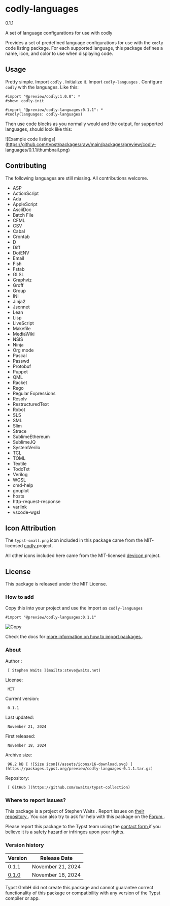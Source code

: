 #  codly-languages

0.1.1

A set of language configurations for use with codly

Provides a set of predefined language configurations for use with the ` codly
` code listing package. For each supported language, this package defines a
name, icon, and color to use when displaying code.

##  Usage

Pretty simple. Import ` codly ` . Initialize it. Import ` codly-languages ` .
Configure ` codly ` with the languages. Like this:

    
    
    #import "@preview/codly:1.0.0": *
    #show: codly-init
    
    #import "@preview/codly-languages:0.1.1": *
    #codly(languages: codly-languages)
    

Then use code blocks as you normally would and the output, for supported
languages, should look like this:

![Example code
listings](https://github.com/typst/packages/raw/main/packages/preview/codly-
languages/0.1.1/thumbnail.png)

##  Contributing

The following languages are still missing. All contributions welcome.

  * ASP 
  * ActionScript 
  * Ada 
  * AppleScript 
  * AsciiDoc 
  * Batch File 
  * CFML 
  * CSV 
  * Cabal 
  * Crontab 
  * D 
  * Diff 
  * DotENV 
  * Email 
  * Fish 
  * Fstab 
  * GLSL 
  * Graphviz 
  * Groff 
  * Group 
  * INI 
  * Jinja2 
  * Jsonnet 
  * Lean 
  * Lisp 
  * LiveScript 
  * Makefile 
  * MediaWiki 
  * NSIS 
  * Ninja 
  * Org mode 
  * Pascal 
  * Passwd 
  * Protobuf 
  * Puppet 
  * QML 
  * Racket 
  * Rego 
  * Regular Expressions 
  * Resolv 
  * RestructuredText 
  * Robot 
  * SLS 
  * SML 
  * Slim 
  * Strace 
  * SublimeEthereum 
  * SublimeJQ 
  * SystemVerilo 
  * TCL 
  * TOML 
  * Textile 
  * TodoTxt 
  * Verilog 
  * WGSL 
  * cmd-help 
  * gnuplot 
  * hosts 
  * http-request-response 
  * varlink 
  * vscode-wgsl 

##  Icon Attribution

The ` typst-small.png ` icon included in this package came from the MIT-
licensed [ codly ](https://github.com/Dherse/codly) project.

All other icons included here came from the MIT-licensed [ devicon
](https://github.com/devicons/devicon/) project.

##  License

This package is released under the MIT License.

###  How to add

Copy this into your project and use the import as  ` codly-languages `

    
    
    #import "@preview/codly-languages:0.1.1"

![Copy](/assets/icons/16-copy.svg)

Check the docs for  [ more information on how to import packages
](https://typst.app/docs/reference/scripting/#packages) .

###  About

Author  :

     [ Stephen Waits ](mailto:steve@waits.net)
License:

     MIT 
Current version:

     0.1.1 
Last updated:

     November 21, 2024 
First released:

     November 18, 2024 
Archive size:

     96.2 kB [ ![Size icon](/assets/icons/16-download.svg) ](https://packages.typst.org/preview/codly-languages-0.1.1.tar.gz)
Repository:

     [ GitHub ](https://github.com/swaits/typst-collection)

###  Where to report issues?

This  package  is a project of  Stephen Waits  .  Report issues on  [ their
repository ](https://github.com/swaits/typst-collection) .  You can also try
to ask for help with this  package  on the  [ Forum ](https://forum.typst.app)
.

Please report this  package  to the Typst team using the  [ contact form
](https://typst.app/contact) if you believe it is a safety hazard or infringes
upon your rights.

###  Version history

Version  |  Release Date   
---|---  
0.1.1  |  November 21, 2024   
[ 0.1.0 ](https://typst.app/universe/package/codly-languages/0.1.0/) |  November 18, 2024   
  
Typst GmbH did not create this  package  and cannot guarantee correct
functionality of this  package  or compatibility with any version of the Typst
compiler or app.

